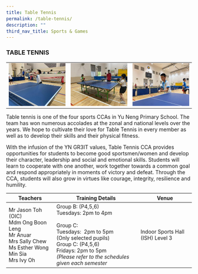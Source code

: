 ```yaml
---
title: Table Tennis
permalink: /table-tennis/
description: ""
third_nav_title: Sports & Games
---
```

### TABLE TENNIS

<table>
	<tr>
		<td><img src="/images/TableTennis-1.jpeg"/></td>
		<td><img src="/images/TableTennis-2.jpeg"/></td>
		<td><img src="/images/TableTennis-3.jpeg"/></td>
	</tr>
</table>

Table tennis is one of the four sports CCAs in Yu Neng Primary School. The team has won numerous accolades at the zonal and national levels over the years. We hope to cultivate their love for Table Tennis in every member as well as to develop their skills and their physical fitness.

With the infusion of the YN GR3IT values, Table Tennis CCA provides opportunities for students to become good sportsmen/women and develop their character, leadership and social and emotional skills. Students will learn to cooperate with one another, work together towards a common goal and respond appropriately in moments of victory and defeat. Through the CCA, students will also grow in virtues like courage, integrity, resilience and humility.

| Teachers | Training Details | Venue |
| --- | --- | --- |
| Mr Jason Toh (OIC)<br>Mdm Ong Boon Leng <br>Mr Anuar<br>Mrs Sally Chew<br>Ms Esther Wong Min Sia<br>Mrs Ivy Oh | Group B: (P4,5,6)<br>Tuesdays: 2pm to 4pm<br><br>Group C:<br>Tuesdays:  2pm to 5pm <br>(Only selected pupils)<br>Group C: (P4,5,6)<br>Fridays: 2pm to 5pm <br>*(Please refer to the schedules given each semester* | Indoor Sports Hall (ISH) Level 3 |